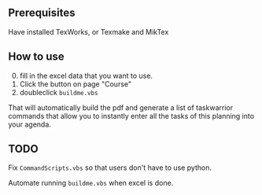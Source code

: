 ## Prerequisites

Have installed TexWorks, or Texmake and MikTex

## How to use

0. fill in the excel data that you want to use.
1. Click the button on page "Course"
2. doubleclick `buildme.vbs`

That will automatically build the pdf and generate a list of taskwarrior commands that allow you to instantly enter all the tasks of this planning into your agenda.

## TODO

Fix `CommandScripts.vbs` so that users don't have to use python.

Automate running `buildme.vbs` when excel is done.
